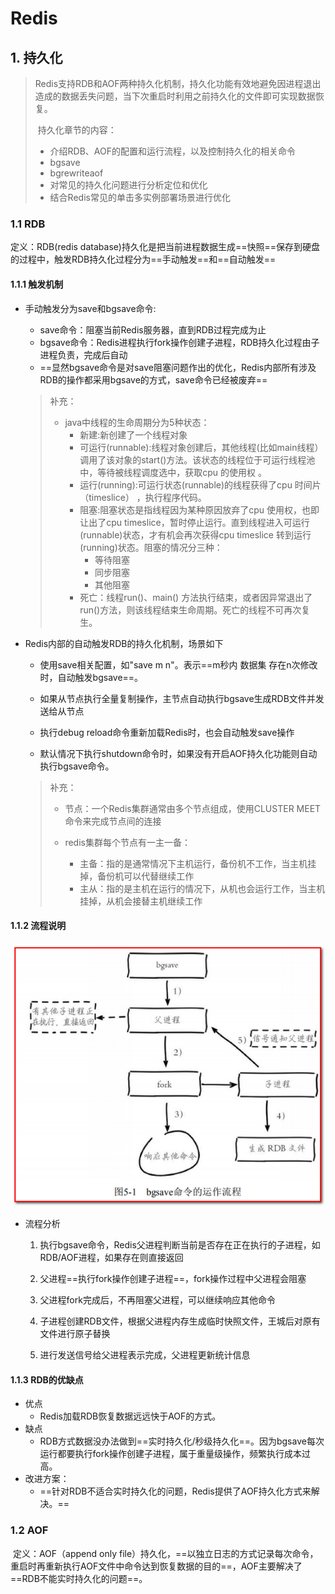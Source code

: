 # Redis

## 1. 持久化

>​	Redis支持RDB和AOF两种持久化机制，持久化功能有效地避免因进程退出造成的数据丢失问题，当下次重启时利用之前持久化的文件即可实现数据恢复。
>
>​	持久化章节的内容：
>
>* 介绍RDB、AOF的配置和运行流程，以及控制持久化的相关命令
>  * bgsave
>  * bgrewriteaof
>* 对常见的持久化问题进行分析定位和优化
>* 结合Redis常见的单击多实例部署场景进行优化

### 1.1 RDB

   定义：RDB(redis database)持久化是把当前进程数据生成==快照==保存到硬盘的过程中，触发RDB持久化过程分为==手动触发==和==自动触发==

#### 1.1.1 触发机制

* 手动触发分为save和bgsave命令:
  * save命令：阻塞当前Redis服务器，直到RDB过程完成为止
  * bgsave命令：Redis进程执行fork操作创建子进程，RDB持久化过程由子进程负责，完成后自动
  * ==显然bgsave命令是对save阻塞问题作出的优化，Redis内部所有涉及RDB的操作都采用bgsave的方式，save命令已经被废弃==

  > 补充：
  >
  > * java中线程的生命周期分为5种状态：
  >   * 新建:新创建了一个线程对象
  >   * 可运行(runnable):线程对象创建后，其他线程(比如main线程）调用了该对象的start()方法。该状态的线程位于可运行线程池中，等待被线程调度选中，获取cpu 的使用权 。
  >   * 运行(running):可运行状态(runnable)的线程获得了cpu 时间片（timeslice） ，执行程序代码。
  >   * 阻塞:阻塞状态是指线程因为某种原因放弃了cpu 使用权，也即让出了cpu timeslice，暂时停止运行。直到线程进入可运行(runnable)状态，才有机会再次获得cpu timeslice 转到运行(running)状态。阻塞的情况分三种：
  >     * 等待阻塞
  >     * 同步阻塞
  >     * 其他阻塞
  >   * 死亡：线程run()、main() 方法执行结束，或者因异常退出了run()方法，则该线程结束生命周期。死亡的线程不可再次复生。

* Redis内部的自动触发RDB的持久化机制，场景如下

  * 使用save相关配置，如"save m n"。表示==m秒内 数据集 存在n次修改时，自动触发bgsave==。

  * 如果从节点执行全量复制操作，主节点自动执行bgsave生成RDB文件并发送给从节点
  * 执行debug reload命令重新加载Redis时，也会自动触发save操作
  * 默认情况下执行shutdown命令时，如果没有开启AOF持久化功能则自动执行bgsave命令。

  > 补充：
  >
  > * 节点：一个Redis集群通常由多个节点组成，使用CLUSTER MEET命令来完成节点间的连接
  >
  > * redis集群每个节点有一主一备：
  >   * 主备：指的是通常情况下主机运行，备份机不工作，当主机挂掉，备份机可以代替继续工作
  >   * 主从：指的是主机在运行的情况下，从机也会运行工作，当主机挂掉，从机会接替主机继续工作
  >
  > 

#### 1.1.2 流程说明

![1562829921660](assets/1562829921660.png)

* 流程分析

  1. 执行bgsave命令，Redis父进程判断当前是否存在正在执行的子进程，如RDB/AOF进程，如果存在则直接返回

  2. 父进程==执行fork操作创建子进程==，fork操作过程中父进程会阻塞

  3. 父进程fork完成后，不再阻塞父进程，可以继续响应其他命令

  4. 子进程创建RDB文件，根据父进程内存生成临时快照文件，王城后对原有文件进行原子替换

  5. 进行发送信号给父进程表示完成，父进程更新统计信息

#### 1.1.3 RDB的优缺点

* 优点
  * Redis加载RDB恢复数据远远快于AOF的方式。
* 缺点
  * RDB方式数据没办法做到==实时持久化/秒级持久化==。因为bgsave每次运行都要执行fork操作创建子进程，属于重量级操作，频繁执行成本过高。
* 改进方案：
  * ==针对RDB不适合实时持久化的问题，Redis提供了AOF持久化方式来解决。==

### 1.2 AOF

​	定义：AOF（append only file）持久化，==以独立日志的方式记录每次命令，重启时再重新执行AOF文件中命令达到恢复数据的目的==，AOF主要解决了==RDB不能实时持久化的问题==。

